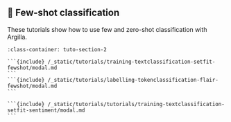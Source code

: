 ## 🔫 Few-shot classification

These tutorials show how to use few and zero-shot classification with Argilla.
````{grid} 1 1 2 2
:class-container: tuto-section-2

```{include} /_static/tutorials/training-textclassification-setfit-fewshot/modal.md
```
```{include} /_static/tutorials/labelling-tokenclassification-flair-fewshot/modal.md
```

```{include} /_static/tutorials/tutorials/training-textclassification-setfit-sentiment/modal.md
```
````